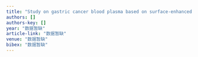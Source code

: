 ```yaml
---
title: "Study on gastric cancer blood plasma based on surface-enhanced Raman spectroscopy combined with multivariate analysis"
authors: []
authors-key: []
year: "数据暂缺"
article-link: "数据暂缺"
venue: "数据暂缺"
bibex: "数据暂缺"
---
```

